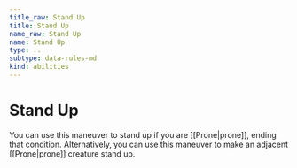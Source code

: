 ```yaml
---
title_raw: Stand Up
title: Stand Up
name_raw: Stand Up
name: Stand Up
type: ..
subtype: data-rules-md
kind: abilities
---
```


# Stand Up

You can use this maneuver to stand up if you are [[Prone|prone]], ending that condition. Alternatively, you can use this maneuver to make an adjacent [[Prone|prone]] creature stand up.
